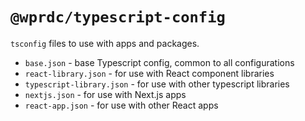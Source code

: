 # `@wprdc/typescript-config`

`tsconfig` files to use with apps and packages.

- `base.json` - base Typescript config, common to all configurations
- `react-library.json` - for use with React component libraries
- `typescript-library.json` - for use with other typescript libraries
- `nextjs.json` - for use with Next.js apps
- `react-app.json` - for use with other React apps

